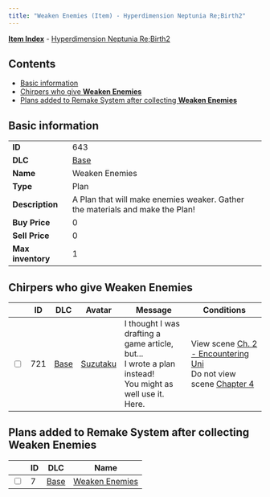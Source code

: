 ```yaml
---
title: "Weaken Enemies (Item) - Hyperdimension Neptunia Re;Birth2"
---
```


[**Item Index**](/neptunia/rb2/item/index.html) - [Hyperdimension Neptunia Re;Birth2](/neptunia/rb2)

## Contents

- [Basic information](#basic-information)
- [Chirpers who give **Weaken Enemies**](#chirpers-who-give-weaken-enemies)
- [Plans added to Remake System after collecting **Weaken Enemies**](#plans-added-to-remake-system-after-collecting-weaken-enemies)

## Basic information

|   |   |
| -- | -- |
| **ID** | 643 |
| **DLC** | [Base](/neptunia/rb2/dlc/0-base.html) |
| **Name** | Weaken Enemies |
| **Type** | Plan |
| **Description** | A Plan that will make enemies weaker. Gather the materials and make the Plan! |
| **Buy Price** | 0 |
| **Sell Price** | 0 |
| **Max inventory** | 1 |

## Chirpers who give **Weaken Enemies**

|    | ID | DLC | Avatar | Message | Conditions |
| -- | -- | --- | ------ | ------- | ---------- |
| <input type="checkbox" id="rb2-chirper-event-0-721" class="trackbox" /> | 721 | [Base](/neptunia/rb2/dlc/0-base.html) | [Suzutaku](/neptunia/rb2/avatar/0-157-suzutaku.html) | I thought I was drafting a game article, but...<br />I wrote a plan instead!<br />You might as well use it. Here. | View scene [Ch. 2 - Encountering Uni](/neptunia/rb2/scene/0-103-ch-2-encountering-uni.html)<br />Do not view scene [Chapter 4](/neptunia/rb2/scene/0-301-chapter-4.html) |

## Plans added to Remake System after collecting **Weaken Enemies**

|    | ID | DLC | Name |
| -- | -- | --- | ---- |
| <input type="checkbox" id="rb2-remake-0-7" class="trackbox" /> | 7 | [Base](/neptunia/rb2/dlc/0-base.html) | [Weaken Enemies](/neptunia/rb2/remake/0-7-weaken-enemies.html) |
